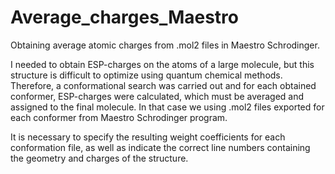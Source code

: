 # Average_charges_Maestro
Obtaining average atomic charges from .mol2 files in Maestro Schrodinger.

I needed to obtain ESP-charges on the atoms of a large molecule, but this structure is difficult to optimize using quantum chemical methods. Therefore, a conformational search was carried out and for each obtained conformer, ESP-charges were calculated, which must be averaged and assigned to the final molecule. In that case we using .mol2 files exported for each conformer from Maestro Schrodinger program.

It is necessary to specify the resulting weight coefficients for each conformation file, as well as indicate the correct line numbers containing the geometry and charges of the structure.

